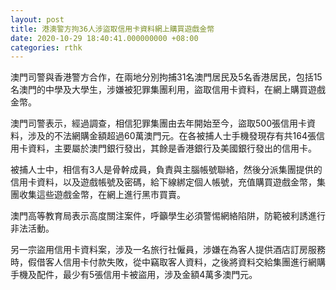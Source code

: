 ```yaml
---
layout: post
title: 港澳警方拘36人涉盜取信用卡資料網上購買遊戲金幣
date: 2020-10-29 18:40:41.000000000 +08:00
categories: rthk
---
```


澳門司警與香港警方合作，在兩地分別拘捕31名澳門居民及5名香港居民，包括15名澳門的中學及大學生，涉嫌被犯罪集團利用，盜取信用卡資料，在網上購買遊戲金幣。

澳門司警表示，經過調查，相信犯罪集團由去年開始至今，盜取500張信用卡資料，涉及的不法網購金額超過60萬澳門元。在各被捕人士手機發現存有共164張信用卡資料，主要屬於澳門銀行發出，其餘是香港銀行及美國銀行發出的信用卡。

被捕人士中，相信有3人是骨幹成員，負責與主腦帳號聯絡，然後分派集團提供的信用卡資料，以及遊戲帳號及密碼，給下線綁定個人帳號，充值購買遊戲金幣，集團收集這些遊戲金幣，在網上進行黑市買賣。

澳門高等教育局表示高度關注案件，呼籲學生必須警惕網絡陷阱，防範被利誘進行非法活動。

另一宗盜用信用卡資料案，涉及一名旅行社僱員，涉嫌在為客人提供酒店訂房服務時，假借客人信用卡付款失敗，從中竊取客人資料，之後將資料交給集團進行網購手機及配件，最少有5張信用卡被盜用，涉及金額4萬多澳門元。
